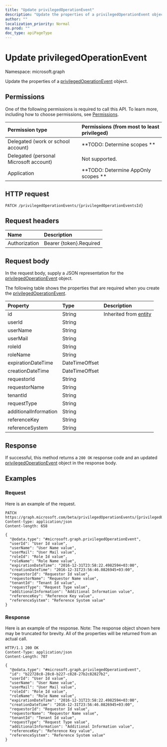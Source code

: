 ```yaml
---
title: "Update privilegedOperationEvent"
description: "Update the properties of a privilegedOperationEvent object."
author: ""
localization_priority: Normal
ms.prod: ""
doc_type: apiPageType
---
```


# Update privilegedOperationEvent

Namespace: microsoft.graph

Update the properties of a [privilegedOperationEvent](../resources/privilegedoperationevent.md) object.

## Permissions
One of the following permissions is required to call this API. To learn more, including how to choose permissions, see [Permissions](/concepts/permissions-reference.md).

|Permission type|Permissions (from most to least privileged)|
|:---|:---|
|Delegated (work or school account)|**TODO: Determine scopes **|
|Delegated (personal Microsoft account)|Not supported.|
|Application|**TODO: Determine AppOnly scopes **|

## HTTP request
<!-- {
  "blockType": "ignored"
}
-->
``` http
PATCH /privilegedOperationEvents/{privilegedOperationEventsId}
```

## Request headers
|Name|Description|
|:---|:---|
|Authorization|Bearer {token}.Required|

## Request body
In the request body, supply a JSON representation for the [privilegedOperationEvent](../resources/privilegedoperationevent.md) object.

The following table shows the properties that are required when you create the [privilegedOperationEvent](../resources/privilegedoperationevent.md).

|Property|Type|Description|
|:---|:---|:---|
|id|String| Inherited from [entity](../resources/entity.md)|
|userId|String||
|userName|String||
|userMail|String||
|roleId|String||
|roleName|String||
|expirationDateTime|DateTimeOffset||
|creationDateTime|DateTimeOffset||
|requestorId|String||
|requestorName|String||
|tenantId|String||
|requestType|String||
|additionalInformation|String||
|referenceKey|String||
|referenceSystem|String||



## Response
If successful, this method returns a `200 OK` response code and an updated [privilegedOperationEvent](../resources/privilegedoperationevent.md) object in the response body.

## Examples

### Request
Here is an example of the request.
<!-- {
  "blockType": "request",
  "name": "update_privilegedoperationevent"
}
-->
``` http
PATCH https://graph.microsoft.com/beta/privilegedOperationEvents/{privilegedOperationEventsId}
Content-type: application/json
Content-length: 658

{
  "@odata.type": "#microsoft.graph.privilegedOperationEvent",
  "userId": "User Id value",
  "userName": "User Name value",
  "userMail": "User Mail value",
  "roleId": "Role Id value",
  "roleName": "Role Name value",
  "expirationDateTime": "2016-12-31T23:58:22.4982594+03:00",
  "creationDateTime": "2016-12-31T23:56:46.0826945+03:00",
  "requestorId": "Requestor Id value",
  "requestorName": "Requestor Name value",
  "tenantId": "Tenant Id value",
  "requestType": "Request Type value",
  "additionalInformation": "Additional Information value",
  "referenceKey": "Reference Key value",
  "referenceSystem": "Reference System value"
}
```

### Response
Here is an example of the response. Note: The response object shown here may be truncated for brevity. All of the properties will be returned from an actual call.
<!-- {
  "blockType": "response",
  "truncated": true
}
-->
``` http
HTTP/1.1 200 OK
Content-Type: application/json
Content-Length: 707

{
  "@odata.type": "#microsoft.graph.privilegedOperationEvent",
  "id": "b22728c8-28c8-b227-c828-27b2c82827b2",
  "userId": "User Id value",
  "userName": "User Name value",
  "userMail": "User Mail value",
  "roleId": "Role Id value",
  "roleName": "Role Name value",
  "expirationDateTime": "2016-12-31T23:58:22.4982594+03:00",
  "creationDateTime": "2016-12-31T23:56:46.0826945+03:00",
  "requestorId": "Requestor Id value",
  "requestorName": "Requestor Name value",
  "tenantId": "Tenant Id value",
  "requestType": "Request Type value",
  "additionalInformation": "Additional Information value",
  "referenceKey": "Reference Key value",
  "referenceSystem": "Reference System value"
}
```

